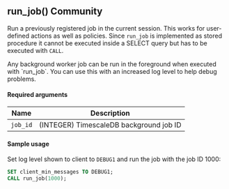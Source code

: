 ## run_job() <tag type="community">Community</tag>

Run a previously registered job in the current session.
This works for user-defined actions as well as policies.
Since `run_job` is implemented as stored procedure it cannot be executed
inside a SELECT query but has to be executed with `CALL`.

<highlight type="tip">
Any background worker job can be run in the foreground when executed with
`run_job`. You can use this with an increased log level to help debug problems.
</highlight>

#### Required arguments

|Name|Description|
|---|---|
|`job_id`| (INTEGER)  TimescaleDB background job ID |

#### Sample usage
Set log level shown to client to `DEBUG1` and run the job with the job ID 1000:
```sql
SET client_min_messages TO DEBUG1;
CALL run_job(1000);
```
